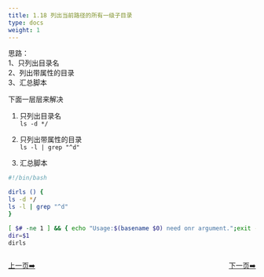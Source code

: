 ```yaml
---
title: 1.18 列出当前路径的所有一级子目录                                 
type: docs
weight: 1
---   
```


思路：   
1、只列出目录名   
2、列出带属性的目录      
3、汇总脚本   

下面一层层来解决    

1) 只列出目录名   
`ls -d */`   

2) 只列出带属性的目录   
`ls -l | grep "^d"`    

3) 汇总脚本   
```bash
#!/bin/bash

dirls () {
ls -d */
ls -l | grep "^d"
}

[ $# -ne 1 ] && { echo "Usage:$(basename $0) need onr argument.";exit -1; }
dir=$1 
dirls
```   

<div style="display: flex;justify-content: space-between;align-items: center;">
<p><a href="https://books.linuxwt.com/linuxwtsbc/ChapterOne/shell8">上一页➡️</a></p>
<p><a href="https://books.linuxwt.com/linuxwtsbc/ChapterOne/shell10">下一页➡️</a></p>
</div>